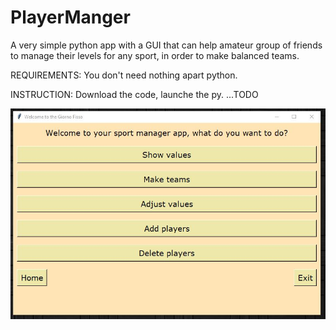 
# PlayerManger
A very simple python app with a GUI that can help amateur group of friends to manage their levels for any sport, in order to make balanced teams.

REQUIREMENTS:
You don't need nothing apart python.

INSTRUCTION:
Download the code, launche the py.
...TODO

<p align="center">
<img src="demopicture.JPG" alt="ssnn" border="0"></a>
</p>
